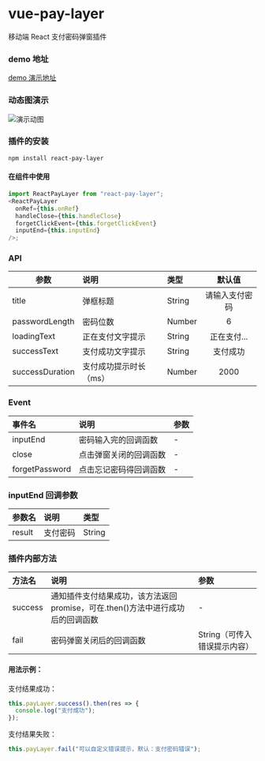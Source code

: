# vue-pay-layer

移动端 React 支付密码弹窗插件

### demo 地址

[demo 演示地址](https://Haoz03.github.io/react-pay-layer-demo/build/)

### 动态图演示

![演示动图](https://haoz03.github.io/react-pay-layer-demo/build/demo.gif)

### 插件的安装

```
npm install react-pay-layer
```

#### 在组件中使用

```js
import ReactPayLayer from "react-pay-layer";
<ReactPayLayer
  onRef={this.onRef}
  handleClose={this.handleClose}
  forgetClickEvent={this.forgetClickEvent}
  inputEnd={this.inputEnd}
/>;
```

### API

| 参数            | 说明                   | 类型   |     默认值     |
| --------------- | :--------------------- | :----- | :------------: |
| title           | 弹框标题               | String | 请输入支付密码 |
| passwordLength  | 密码位数               | Number |       6        |
| loadingText     | 正在支付文字提示       | String |  正在支付...   |
| successText     | 支付成功文字提示       | String |    支付成功    |
| successDuration | 支付成功提示时长（ms） | Number |      2000      |

### Event

| 事件名         | 说明                   | 参数 |
| :------------- | :--------------------- | :--- |
| inputEnd       | 密码输入完的回调函数   | -    |
| close          | 点击弹窗关闭的回调函数 | -    |
| forgetPassword | 点击忘记密码得回调函数 | -    |

### inputEnd 回调参数

| 参数名 | 说明     | 类型   |
| ------ | :------- | :----- |
| result | 支付密码 | String |

### 插件内部方法

| 方法名  | 说明                                                                            | 参数                         |
| :------ | :------------------------------------------------------------------------------ | :--------------------------- |
| success | 通知插件支付结果成功，该方法返回 promise，可在.then()方法中进行成功后的回调函数 | -                            |
| fail    | 密码弹窗关闭后的回调函数                                                        | String（可传入错误提示内容） |

#### 用法示例：

支付结果成功：

```javascript
this.payLayer.success().then(res => {
  console.log("支付成功");
});
```

支付结果失败：

```javascript
this.payLayer.fail("可以自定义错误提示，默认：支付密码错误");
```
